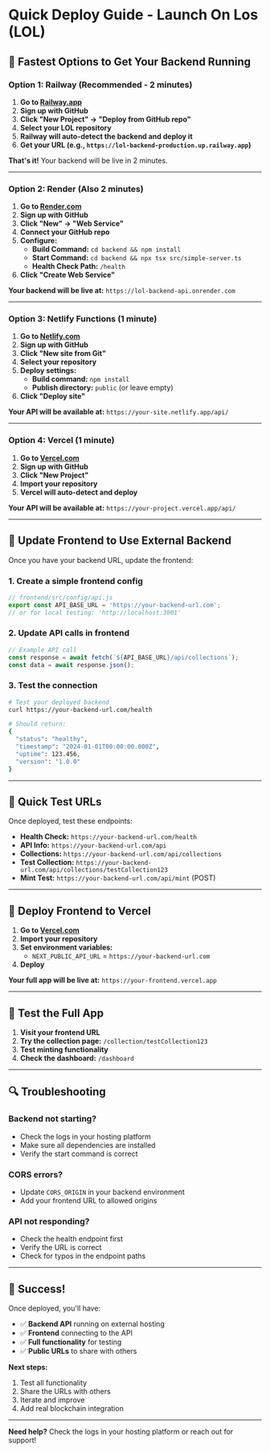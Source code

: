 # Quick Deploy Guide - Launch On Los (LOL)

## 🚀 Fastest Options to Get Your Backend Running

### Option 1: Railway (Recommended - 2 minutes)

1. **Go to [Railway.app](https://railway.app)**
2. **Sign up with GitHub**
3. **Click "New Project" → "Deploy from GitHub repo"**
4. **Select your LOL repository**
5. **Railway will auto-detect the backend and deploy it**
6. **Get your URL (e.g., `https://lol-backend-production.up.railway.app`)**

**That's it!** Your backend will be live in 2 minutes.

---

### Option 2: Render (Also 2 minutes)

1. **Go to [Render.com](https://render.com)**
2. **Sign up with GitHub**
3. **Click "New" → "Web Service"**
4. **Connect your GitHub repo**
5. **Configure:**
   - **Build Command:** `cd backend && npm install`
   - **Start Command:** `cd backend && npx tsx src/simple-server.ts`
   - **Health Check Path:** `/health`
6. **Click "Create Web Service"**

**Your backend will be live at:** `https://lol-backend-api.onrender.com`

---

### Option 3: Netlify Functions (1 minute)

1. **Go to [Netlify.com](https://netlify.com)**
2. **Sign up with GitHub**
3. **Click "New site from Git"**
4. **Select your repository**
5. **Deploy settings:**
   - **Build command:** `npm install`
   - **Publish directory:** `public` (or leave empty)
6. **Click "Deploy site"**

**Your API will be available at:** `https://your-site.netlify.app/api/`

---

### Option 4: Vercel (1 minute)

1. **Go to [Vercel.com](https://vercel.com)**
2. **Sign up with GitHub**
3. **Click "New Project"**
4. **Import your repository**
5. **Vercel will auto-detect and deploy**

**Your API will be available at:** `https://your-project.vercel.app/api/`

---

## 🔧 Update Frontend to Use External Backend

Once you have your backend URL, update the frontend:

### 1. Create a simple frontend config

```javascript
// frontend/src/config/api.js
export const API_BASE_URL = 'https://your-backend-url.com';
// or for local testing: 'http://localhost:3001'
```

### 2. Update API calls in frontend

```javascript
// Example API call
const response = await fetch(`${API_BASE_URL}/api/collections`);
const data = await response.json();
```

### 3. Test the connection

```bash
# Test your deployed backend
curl https://your-backend-url.com/health

# Should return:
{
  "status": "healthy",
  "timestamp": "2024-01-01T00:00:00.000Z",
  "uptime": 123.456,
  "version": "1.0.0"
}
```

---

## 🎯 Quick Test URLs

Once deployed, test these endpoints:

- **Health Check:** `https://your-backend-url.com/health`
- **API Info:** `https://your-backend-url.com/api`
- **Collections:** `https://your-backend-url.com/api/collections`
- **Test Collection:** `https://your-backend-url.com/api/collections/testCollection123`
- **Mint Test:** `https://your-backend-url.com/api/mint` (POST)

---

## 🚀 Deploy Frontend to Vercel

1. **Go to [Vercel.com](https://vercel.com)**
2. **Import your repository**
3. **Set environment variables:**
   - `NEXT_PUBLIC_API_URL` = `https://your-backend-url.com`
4. **Deploy**

**Your full app will be live at:** `https://your-frontend.vercel.app`

---

## 📱 Test the Full App

1. **Visit your frontend URL**
2. **Try the collection page:** `/collection/testCollection123`
3. **Test minting functionality**
4. **Check the dashboard:** `/dashboard`

---

## 🔍 Troubleshooting

### Backend not starting?
- Check the logs in your hosting platform
- Make sure all dependencies are installed
- Verify the start command is correct

### CORS errors?
- Update `CORS_ORIGIN` in your backend environment
- Add your frontend URL to allowed origins

### API not responding?
- Check the health endpoint first
- Verify the URL is correct
- Check for typos in the endpoint paths

---

## 🎉 Success!

Once deployed, you'll have:
- ✅ **Backend API** running on external hosting
- ✅ **Frontend** connecting to the API
- ✅ **Full functionality** for testing
- ✅ **Public URLs** to share with others

**Next steps:**
1. Test all functionality
2. Share the URLs with others
3. Iterate and improve
4. Add real blockchain integration

---

**Need help?** Check the logs in your hosting platform or reach out for support!
